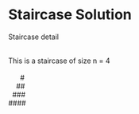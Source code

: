 # Staircase Solution

Staircase detail<br><br>

This is a staircase of size n = 4 <br><br>
&nbsp;&nbsp;&nbsp;&nbsp;&nbsp;&nbsp;#<br>
&nbsp;&nbsp;&nbsp;&nbsp;##<br>
&nbsp;&nbsp;###<br>
####<br>

